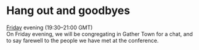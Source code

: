 # Hang out and goodbyes

<div style="margin-top:5px"><a href='/talks/list-Friday.html'>Friday</a> evening (19:30&ndash;21:00 GMT)</div>

<div class='abstract'>
On Friday evening, we will be congregating in Gather Town for a chat, and to say farewell to the
people we have met at the conference.
</div>
